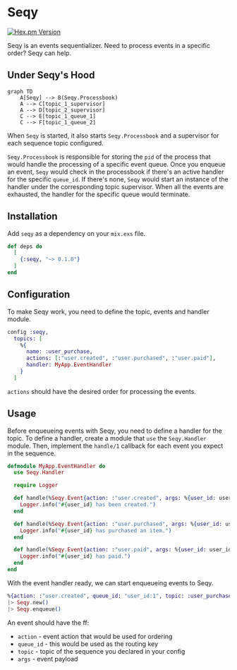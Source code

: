 # Seqy

[![Hex.pm Version](https://img.shields.io/hexpm/v/seqy?style=for-the-badge)](https://hex.pm/packages/seqy)

Seqy is an events sequentializer. Need to process events in a specific order? Seqy can help.

## Under Seqy's Hood

```mermaid
graph TD
    A[Seqy] --> B(Seqy.Processbook)
    A --> C[topic_1_supervisor]
    A --> D[topic_2_supervisor]
    C --> E[topic_1_queue_1]
    C --> F[topic_1_queue_2]
```

When `Seqy` is started, it also starts `Seqy.Processbook` and a supervisor for each sequence topic configured.

`Seqy.Processbook` is responsible for storing the `pid` of the process that would handle the processing of a specific event queue.
Once you enqueue an event, `Seqy` would check in the processbook if there's an active handler for the specific `queue_id`.
If there's none, `Seqy` would start an instance of the handler under the corresponding topic supervisor. When all the events are
exhausted, the handler for the specific queue would terminate.


## Installation

Add `seqy` as a dependency on your `mix.exs` file.

```elixir
def deps do
  [
    {:seqy, "~> 0.1.0"}
  ]
end
```

## Configuration

To make Seqy work, you need to define the topic, events and handler module.

```elixir
config :seqy,
  topics: [
    %{
      name: :user_purchase,
      actions: [:"user.created", :"user.purchased", :"user.paid"],
      handler: MyApp.EventHandler
    }
  ]
```

`actions` should have the desired order for processing the events.

## Usage

Before enqueueing events with Seqy, you need to define a handler for the topic.
To define a handler, create a module that `use` the `Seqy.Handler` module. Then,
implement the `handle/1` callback for each event you expect in the sequence.

```elixir
defmodule MyApp.EventHandler do
  use Seqy.Handler

  require Logger

  def handle(%Seqy.Event{action: :"user.created", args: %{user_id: user_id}}) do
    Logger.info("#{user_id} has been created.")
  end

  def handle(%Seqy.Event{action: :"user.purchased", args: %{user_id: user_id}}) do
    Logger.info("#{user_id} has purchased an item.")
  end

  def handle(%Seqy.Event{action: :"user.paid", args: %{user_id: user_id}}) do
    Logger.info("#{user_id} has paid.")
  end
end
```

With the event handler ready, we can start enqueueing events to Seqy.

```elixir
%{action: :"user.created", queue_id: "user_id:1", topic: :user_purchase, args: %{user_id: 1}}
|> Seqy.new()
|> Seqy.enqueue()
```

An event should have the ff:

  - `action` - event action that would be used for ordering
  - `queue_id` - this would be used as the routing key
  - `topic` - topic of the sequence you declared in your config
  - `args` - event payload

